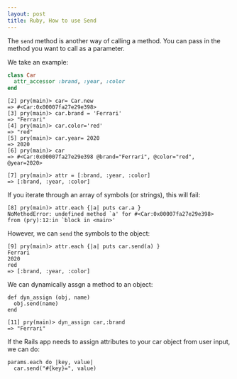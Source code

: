 ```yaml
---
layout: post
title: Ruby, How to use Send
---
```



The `send` method is another way of calling a method. You can pass in the method you want to call as a parameter.

We take an example:
```ruby
class Car
  attr_accessor :brand, :year, :color
end
```

```
[2] pry(main)> car= Car.new
=> #<Car:0x00007fa27e29e398>
[3] pry(main)> car.brand = 'Ferrari'
=> "Ferrari"
[4] pry(main)> car.color='red'
=> "red"
[5] pry(main)> car.year= 2020
=> 2020
[6] pry(main)> car
=> #<Car:0x00007fa27e29e398 @brand="Ferrari", @color="red", @year=2020>
```

```
[7] pry(main)> attr = [:brand, :year, :color]
=> [:brand, :year, :color]
```
If you iterate through an array of symbols (or strings), this will fail:
```
[8] pry(main)> attr.each {|a| puts car.a }
NoMethodError: undefined method `a' for #<Car:0x00007fa27e29e398>
from (pry):12:in `block in <main>'
```

However, we can `send` the symbols to the object:
```
[9] pry(main)> attr.each {|a| puts car.send(a) }
Ferrari
2020
red
=> [:brand, :year, :color]
```

We can dynamically assgn a method to an object:
```
def dyn_assign (obj, name)
  obj.send(name)
end
```
```
[11] pry(main)> dyn_assign car,:brand
=> "Ferrari"
```


If the Rails app needs to assign attributes to your car object from user input, we can do:
```
params.each do |key, value|
  car.send("#{key}=", value)
```
